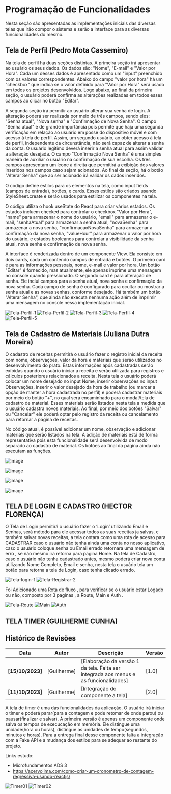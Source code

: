 # Programação de Funcionalidades

Nesta seção são apresentadas as implementações iniciais das diversas telas que irão compor o sistema e serão a interface para as diversas funcionalidades do mesmo.

## Tela de Perfil (Pedro Mota Cassemiro)

Na tela de perfil há duas seções distintas. A primeira seção irá apresentar ao usuário os seus dados. Os dados são: "Nome", "E-mail" e "Valor por Hora". Cada um desses dados é apresentado como um "input" preenchido com os valores correspondentes. Abaixo do campo "valor por hora" há um "checkbox" que indica se o valor definido para "Valor por Hora" será usado em todos os projetos desenvolvidos. Logo abaixo, ao final da primeira seção, o usuário poderá confirma as alterações realizadas em todos esses campos ao clicar no botão "Editar".

A segunda seção irá permitir ao usuário alterar sua senha de login. A alteração poderá ser realizada por meio de três campos, sendo eles: "Senha atual", "Nova senha" e "Confirmação de Nova Senha". O campo "Senha atual" é de grande importância pois permite que haja uma segunda verificação em relação ao usuário em posse do dispositivo móvel e com acesso à tela de perfil. Assim, um segundo usuário, ao obter acesso à tela de perfil, independente da circunstância, não será capaz de alterar a senha da conta. O usuário legítimo deverá inserir a senha atual para assim validar a alteração desejada. O campo "Confirmação Nova Senha" é uma simples maneira de auxiliar o usuário na confirmação de sua escolha. Os três campos apresentam um ícone à direita que permitirá a exibição dos valores inseridos nos campos caso sejam acionados. Ao final da seção, há o botão "Alterar Senha" que ao ser acionado irá validar os dados inseridos.

O código define estilos para os elementos na tela, como input fields (campos de entrada), botões, e cards. Esses estilos são criados usando StyleSheet.create e serão usados para estilizar os componentes na tela.

O código utiliza o hook useState do React para criar vários estados. Os estados incluem checked para controlar o checkbox "Valor por Hora", "name" para armazenar o nome do usuário, "email" para armazenar o e-mail, "senhaAtual" para armazenar a senha atual, "novaSenha" para armazenar a nova senha, "confirmacaoNovaSenha" para armazenar a confirmação da nova senha, "valueHour" para armazenar o valor por hora do usuário, e estados booleanos para controlar a visibilidade da senha atual, nova senha e confirmação de nova senha.

A interface é renderizada dentro de um componente View. Ela consiste em dois cards, cada um contendo campos de entrada e botões.
O primeiro card é para as informações pessoais, nome, e-mail e valor por hora. Um botão "Editar" é fornecido, mas atualmente, ele apenas imprime uma mensagem no console quando pressionado. O segundo card é para alteração de senha. Ele inclui campos para a senha atual, nova senha e confirmação da nova senha. Cada campo de senha é configurado para ocultar ou mostrar a senha atual e as novas senhas, conforme desejado. Há também um botão "Alterar Senha", que ainda não executa nenhuma ação além de imprimir uma mensagem no console nessa implementação inicial.

<img src="img/telaPerfil1.png" alt="Tela-Perfil-1">

<img src="img/telaPerfil2.png" alt="Tela-Perfil-2">

<img src="img/telaPerfil3.png" alt="Tela-Perfil-3">

<img src="img/telaPerfil4.png" alt="Tela-Perfil-4">

<img src="img/telaPerfil5.png" alt="Tela-Perfil-5">

## Tela de Cadastro de Materiais (Juliana Dutra Moreira)

O cadastro de receitas permitirá o usuário fazer o registro inicial da receita com nome, observações, valor da hora e materiais que serão utilizados no desenvolvimento do prato. Estas informações após cadastradas serão exibidas quando o usuário iniciar a receita e serão utilizada para registros e cálculos posteriores relacionados a receita. Nesta tela o usuário poderá colocar um nome desejado no input Nome, inserir observações no input Observações, inserir o valor desejado da hora de trabalho (ou marcar a opção de manter a hora cadastrada no perfil) e poderá cadastrar materiais por meio do botão "+", no qual será encaminhado para o modal/tela de cadastro de material. Esses materiais serão listados nesta tela a medida que o usuário cadastra novos materiais. Ao final, por meio dos botões "Salvar" ou "Cancelar" ele poderá optar pelo registro da receita ou cancelamento para retornar a página de receitas. 

No código atual, é possível adicionar um nome, observação e adicionar materiais que serão listados na tela. A adição de materiais está de forma representativa pois esta funcionalidade será desenvolvida de modo separado ao cadastro de material. Os botões ao final da página ainda não executam as funções.

![image](https://github.com/ICEI-PUC-Minas-PMV-ADS/pmv-ads-2023-2-e3-proj-mov-t1-cooklator/assets/114538749/5bfbcce3-bd35-4c86-833c-06bb284715e1)

![image](https://github.com/ICEI-PUC-Minas-PMV-ADS/pmv-ads-2023-2-e3-proj-mov-t1-cooklator/assets/114538749/42905311-2fc1-47c2-a950-7051cea001c6)

![image](https://github.com/ICEI-PUC-Minas-PMV-ADS/pmv-ads-2023-2-e3-proj-mov-t1-cooklator/assets/114538749/3bf61aa7-9176-44c9-9e6d-96d07b6e85f1)

![image](https://github.com/ICEI-PUC-Minas-PMV-ADS/pmv-ads-2023-2-e3-proj-mov-t1-cooklator/assets/114538749/a4df5643-c163-468a-9543-dc31703dee31)


## TELA DE LOGIN E CADASTRO (HECTOR FLORENÇA)


O Tela de Login  permitirá o usuário fazer o ‘Login’ utilizando Email e Senhas, será método para ele acessar todos as suas receitas ja salvas, e também salvar novas receitas, a tela contara como uma rota de acesso para CADASTRAR caso o usuário não tenha ainda uma conta no nosso aplicativo, caso o usuário coloque senha ou Email errado retornara uma mensagem de erro , se não mesmo ira retorna para pagina Home.
Na tela de Cadastro, caso o usuário não tenha cadastrado antes, mesmo poderá criar nova conta utilizando Nome Completo, Email e senha, nesta tela o usuário tela um botão para retorna a tela de  Login, caso tenha clicado errado.


<img src="img/LOGIN.png" alt="Tela-login-1">

<img src="img/REGISTRAR.png" alt="Tela-Registrar-2">

Foi Adicionado uma Rota de fluxo , para verificar se o usuário estar Logado ou não, composto por 3 paginas , a Route, Main e Auth .


<img src="img/Route.png" alt="Tela-Route">

<img src="img/Main.png" alt="Main">

<img src="img/Auth.png" alt="Auth">




## TELA TIMER (GUILHERME CUNHA)

## Histórico de Revisões

| **Data** | **Autor** | **Descrição** | **Versão** |
| --- | --- | --- | --- |
| **[15/10/2023]** | [Guilherme] | [Elaboração da versão 1 da tela. Falta ser integrada aos menus e as funcionalidades] | [1.0] |
| **[11/10/2023]** | [Guilherme] | [Integração do componente a tela] | [2.0] |

A tela de timer é uma das funcionalidades da aplicação. O usuário irá iniciar o timer e poderá parar(para a contagem e pode retomar de onde parou) ou pausar(finalizar e salvar). A primeira versão é apenas um componente onde salva os tempos de execucação em memória. Ele distingue uma unidade(hora ou horas), distingue as unidades de tempo(segundos, minutos e horas). Para a entrega final desse componente falta a integração com a Fake API e a mudança dos estilos para se adequar ao restante do projeto.

Links estudo:

- Microfundamentos ADS 3
- https://acervolima.com/como-criar-um-cronometro-de-contagem-regressiva-usando-reactjs/

<img src="img/timer01.jpg" alt="Timer01">
<img src="img/timer02.jpg" alt="Timer02">
